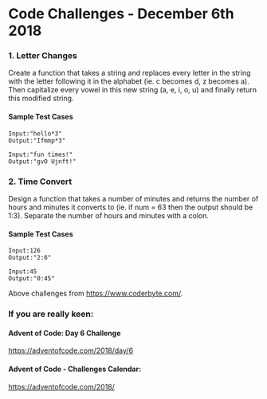 # Code Challenges - December 6th 2018
### 1. Letter Changes

Create a function that takes a string and replaces every letter in the string with the letter following it in the alphabet (ie. c becomes d, z becomes a). 
Then capitalize every vowel in this new string (a, e, i, o, u) and finally return this modified string. 

#### Sample Test Cases
```
Input:"hello*3"
Output:"Ifmmp*3"

Input:"fun times!"
Output:"gvO Ujnft!"
```

### 2. Time Convert
Design a function that takes a number of minutes and returns the number of hours and minutes it converts to (ie. if num = 63 then the output should be 1:3). Separate the number of hours and minutes with a colon. 

#### Sample Test Cases
```
Input:126
Output:"2:6"

Input:45
Output:"0:45"
```

Above challenges from https://www.coderbyte.com/. 

### If you are really keen: 
#### Advent of Code: Day 6 Challenge
https://adventofcode.com/2018/day/6 

#### Advent of Code - Challenges Calendar: 
https://adventofcode.com/2018/
